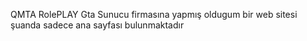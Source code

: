 QMTA RolePLAY Gta Sunucu firmasına yapmış oldugum bir web sitesi şuanda sadece ana sayfası bulunmaktadır
